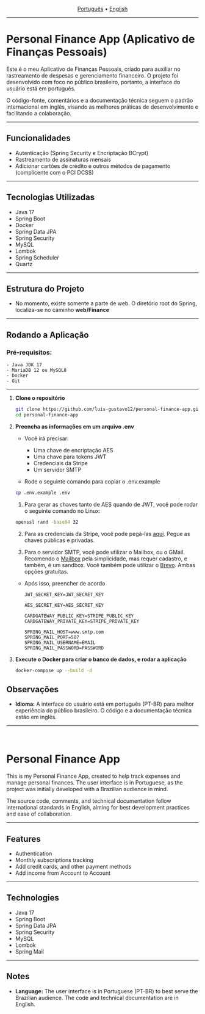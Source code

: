 

<p align="center">
  <a href="#portugues">Português</a> • <a href="#english">English</a>
</p>

---
<a id="portugues"></a>

# Personal Finance App (Aplicativo de Finanças Pessoais)

Este é o meu Aplicativo de Finanças Pessoais, criado para auxiliar no rastreamento de despesas e gerenciamento financeiro. O projeto foi desenvolvido com foco no público brasileiro, portanto, a interface do usuário está em português.

O código-fonte, comentários e a documentação técnica seguem o padrão internacional em inglês, visando as melhores práticas de desenvolvimento e facilitando a colaboração.

---

## Funcionalidades

- Autenticação (Spring Security e Encriptação BCrypt)
- Rastreamento de assinaturas mensais
- Adicionar cartões de crédito e outros métodos de pagamento (complicente com o PCI DCSS)

---

## Tecnologias Utilizadas

- Java 17
- Spring Boot
- Docker
- Spring Data JPA
- Spring Security
- MySQL
- Lombok
- Spring Scheduler
- Quartz

---

## Estrutura do Projeto

- No momento, existe somente a parte de web. O diretório root do Spring, localiza-se no caminho **web/Finance**

---

## Rodando a Aplicação


### Pré-requisitos:

    - Java JDK 17
    - MariaDB 12 ou MySQL8
    - Docker
    - Git

---


1. **Clone o repositório**
    ```bash
    git clone https://github.com/luis-gustavo12/personal-finance-app.git
    cd personal-finance-app
    ```

2. **Preencha as informações em um arquivo .env**
    - Você irá precisar:
        - Uma chave de encriptação AES
        - Uma chave para tokens JWT
        - Credenciais da Stripe
        - Um servidor SMTP


    - Rode o seguinte comando para copiar o .env.example
    ```bash
    cp .env.example .env
    ```

    1) Para gerar as chaves tanto de AES quando de JWT, você pode rodar o seguinte comando no Linux:
    ```bash
    openssl rand -base64 32
    ```
    2) Para as credenciais da Stripe, você pode pegá-las [aqui](https://docs.stripe.com/keys). Pegue as chaves públicas e privadas.

    3) Para o servidor SMTP, você pode utilizar o Mailbox, ou o GMail. Recomendo o [Mailbox](https://mailtrap.io/) pela simplicidade, mas requer cadastro, e também, é um sandbox. Você também pode utilizar o [Brevo](https://www.brevo.com/). Ambas opções gratuitas.

    - Após isso, preencher de acordo
        ```env
        JWT_SECRET_KEY=JWT_SECRET_KEY

        AES_SECRET_KEY=AES_SECRET_KEY

        CARDGATEWAY_PUBLIC_KEY=STRIPE_PUBLIC_KEY
        CARDGATEWAY_PRIVATE_KEY=STRIPE_PRIVATE_KEY

        SPRING_MAIL_HOST=www.smtp.com
        SPRING_MAIL_PORT=587
        SPRING_MAIL_USERNAME=EMAIL
        SPRING_MAIL_PASSWORD=PASSWORD
        ```


3. **Execute o Docker para criar o banco de dados, e rodar a aplicação**

    ```bash
    docker-compose up --build -d
    ```

## Observações

*   **Idioma:** A interface do usuário está em português (PT-BR) para melhor experiência do público brasileiro. O código e a documentação técnica estão em inglês.



---
<br>
<a id="english"></a>
<!-- English Content Starts Here -->

# Personal Finance App

This is my Personal Finance App, created to help track expenses and manage personal finances. The user interface is in Portuguese, as the project was initially developed with a Brazilian audience in mind.

The source code, comments, and technical documentation follow international standards in English, aiming for best development practices and ease of collaboration.

---

## Features

- Authentication
- Monthly subscriptions tracking
- Add credit cards, and other payment methods
- Add income from Account to Account

---

## Technologies

- Java 17
- Spring Boot
- Spring Data JPA
- Spring Security
- MySQL
- Lombok
- Spring Mail

---

## Notes

*   **Language:** The user interface is in Portuguese (PT-BR) to best serve the Brazilian audience. The code and technical documentation are in English.
